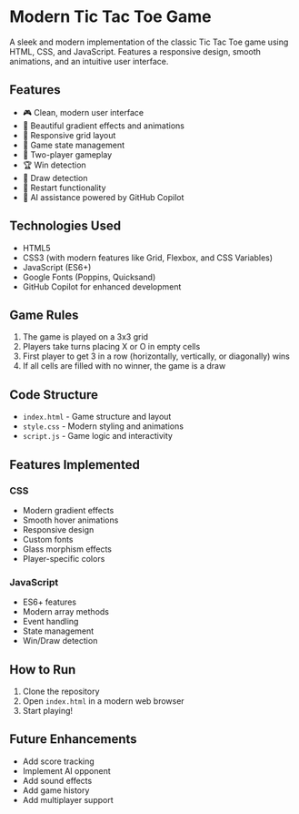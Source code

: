 # Modern Tic Tac Toe Game

A sleek and modern implementation of the classic Tic Tac Toe game using HTML, CSS, and JavaScript. Features a responsive design, smooth animations, and an intuitive user interface.

## Features

- 🎮 Clean, modern user interface
- 🎨 Beautiful gradient effects and animations
- 🎯 Responsive grid layout
- 🔄 Game state management
- 👥 Two-player gameplay
- 🏆 Win detection
- 🤝 Draw detection
- 🔄 Restart functionality
- 🤖 AI assistance powered by GitHub Copilot

## Technologies Used

- HTML5
- CSS3 (with modern features like Grid, Flexbox, and CSS Variables)
- JavaScript (ES6+)
- Google Fonts (Poppins, Quicksand)
- GitHub Copilot for enhanced development

## Game Rules

1. The game is played on a 3x3 grid
2. Players take turns placing X or O in empty cells
3. First player to get 3 in a row (horizontally, vertically, or diagonally) wins
4. If all cells are filled with no winner, the game is a draw

## Code Structure

- `index.html` - Game structure and layout
- `style.css` - Modern styling and animations
- `script.js` - Game logic and interactivity

## Features Implemented

### CSS

- Modern gradient effects
- Smooth hover animations
- Responsive design
- Custom fonts
- Glass morphism effects
- Player-specific colors

### JavaScript

- ES6+ features
- Modern array methods
- Event handling
- State management
- Win/Draw detection

## How to Run

1. Clone the repository
2. Open `index.html` in a modern web browser
3. Start playing!

## Future Enhancements

- Add score tracking
- Implement AI opponent
- Add sound effects
- Add game history
- Add multiplayer support
